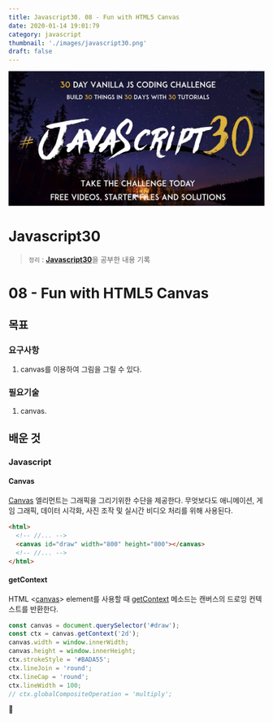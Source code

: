 ```yaml
---
title: Javascript30. 08 - Fun with HTML5 Canvas
date: 2020-01-14 19:01:79
category: javascript
thumbnail: './images/javascript30.png'
draft: false
---
```


![](./images/javascript30.png)

# Javascript30

> `정리` : [**Javascript30**](https://javascript30.com)을 공부한 내용 기록

# 08 - Fun with HTML5 Canvas

## 목표

### 요구사항

1. canvas를 이용하여 그림을 그릴 수 있다.

### 필요기술

1. canvas.

## 배운 것

### Javascript

#### Canvas

[Canvas](https://developer.mozilla.org/ko/docs/Web/HTML/Canvas) 엘리먼트는 그래픽을 그리기위한 수단을 제공한다. 무엇보다도 애니메이션, 게임 그래픽, 데이터 시각화, 사진 조작 및 실시간 비디오 처리를 위해 사용된다.

```html
<html>
  <!-- //... -->
  <canvas id="draw" width="800" height="800"></canvas>
  <!-- //... -->
</html>
```

#### getContext

HTML <[canvas](https://developer.mozilla.org/ko/docs/Web/HTML/Canvas)> element를 사용할 때 [getContext](https://developer.mozilla.org/ko/docs/Web/API/HTMLCanvasElement/getContext) 메소드는 캔버스의 드로잉 컨텍스트를 반환한다.

```js
const canvas = document.querySelector('#draw');
const ctx = canvas.getContext('2d');
canvas.width = window.innerWidth;
canvas.height = window.innerHeight;
ctx.strokeStyle = '#BADA55';
ctx.lineJoin = 'round';
ctx.lineCap = 'round';
ctx.lineWidth = 100;
// ctx.globalCompositeOperation = 'multiply';
```

👋
